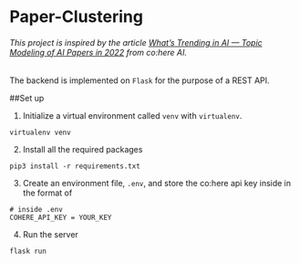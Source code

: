# Paper-Clustering

###### This project is inspired by the article [What’s Trending in AI — Topic Modeling of AI Papers in 2022](https://txt.cohere.ai/topic-modeling-trending-ai-papers/) from co:here AI.

The backend is implemented on `Flask` for the purpose of a REST API.

##Set up

1. Initialize a virtual environment called `venv` with `virtualenv`.

```
virtualenv venv
```

2. Install all the required packages

```
pip3 install -r requirements.txt
```

3. Create an environment file, `.env`, and store the co:here api key inside in the format of

```
# inside .env
COHERE_API_KEY = YOUR_KEY
```

4. Run the server

```
flask run
```
